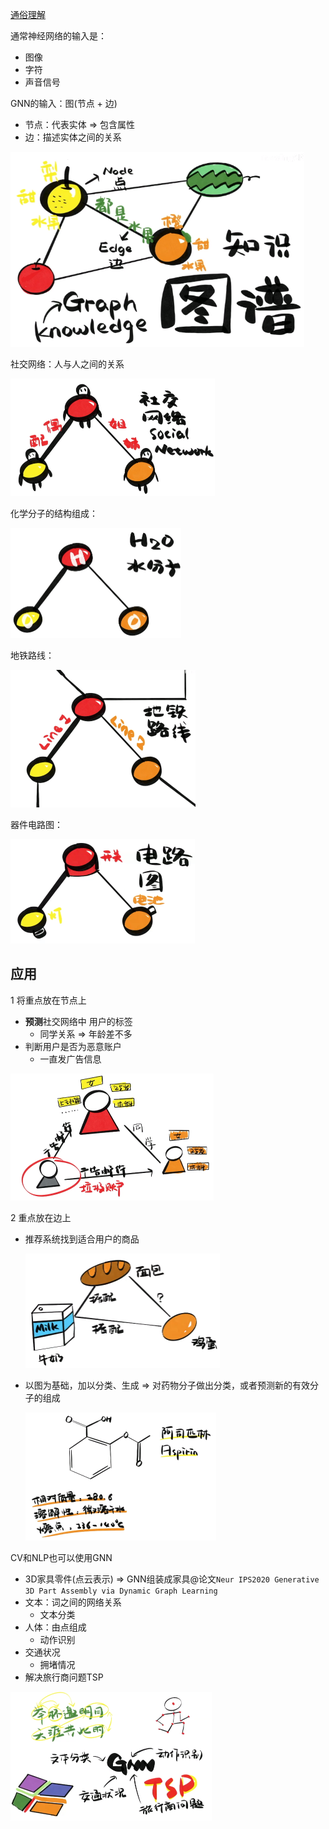 [通俗理解](https://www.bilibili.com/video/BV1Kr4y1w717/?spm_id_from=333.788.recommend_more_video.4)

通常神经网络的输入是：

- 图像
- 字符
- 声音信号

GNN的输入：图(节点 + 边)

- 节点：代表实体 => 包含属性
- 边：描述实体之间的关系

<img src="https://raw.githubusercontent.com/DaiDuncan/PicUploader/main/img3/20210615091004.png" alt="image-20210615091003742" style="zoom:67%;" />



社交网络：人与人之间的关系

<img src="https://raw.githubusercontent.com/DaiDuncan/PicUploader/main/img3/20210615091042.png" alt="image-20210615091042680" style="zoom:50%;" />

化学分子的结构组成：

<img src="https://raw.githubusercontent.com/DaiDuncan/PicUploader/main/img3/20210615091110.png" alt="image-20210615091109728" style="zoom:50%;" />

地铁路线：

<img src="https://raw.githubusercontent.com/DaiDuncan/PicUploader/main/img3/20210615091133.png" alt="image-20210615091133748" style="zoom:50%;" />

器件电路图：

<img src="https://raw.githubusercontent.com/DaiDuncan/PicUploader/main/img3/20210615091152.png" alt="image-20210615091151992" style="zoom:50%;" />

## 应用

1 将重点放在节点上

- **预测**社交网络中 用户的标签
  - 同学关系 => 年龄差不多
- 判断用户是否为恶意账户
  - 一直发广告信息

<img src="https://raw.githubusercontent.com/DaiDuncan/PicUploader/main/img3/20210615091308.png" alt="image-20210615091307854" style="zoom:50%;" />

2 重点放在边上

- 推荐系统找到适合用户的商品

  <img src="https://raw.githubusercontent.com/DaiDuncan/PicUploader/main/img3/20210615091347.png" alt="image-20210615091347345" style="zoom:50%;" />

- 以图为基础，加以分类、生成 => 对药物分子做出分类，或者预测新的有效分子的组成

  <img src="https://raw.githubusercontent.com/DaiDuncan/PicUploader/main/img3/20210615091446.png" alt="image-20210615091446385" style="zoom:50%;" />



CV和NLP也可以使用GNN

- 3D家具零件(点云表示) => GNN组装成家具@论文`Neur IPS2020 Generative 3D Part Assembly via Dynamic Graph Learning`
- 文本：词之间的网络关系
  - 文本分类
- 人体：由点组成
  - 动作识别
- 交通状况
  - 拥堵情况
- 解决旅行商问题TSP

<img src="https://raw.githubusercontent.com/DaiDuncan/PicUploader/main/img3/20210615091637.png" alt="image-20210615091637155" style="zoom:50%;" />